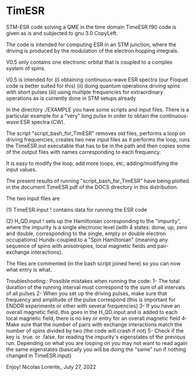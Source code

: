 # TimESR
STM-ESR code solving a QME in the time domain
TimeESR.f90 code is given as is and subjected to gnu 3.0 CopyLeft.

The code is intended for computing ESR in an STM junction, where the driving is produced by the modulation of the electron hopping integrals.

V0.5 only contains one electronic orbital that is coupled to a complex system of spins.

V0.5 is intended for (i) obtaining continuous-wave ESR spectra (our Floquet code is better suited for this) (ii) doing quantum operations driving spins with short pulses (iii) using multiple frequencies for extraordinary operations as is currently done in STM setups already

In the directory ./EXAMPLE you have some scripts and input files. There is a particular example for a "very" long pulse in order to obtain the continuous-wave ESR spectra (CW).

The script "script_bash_for_TimESR" removes old files, performs a loop on driving frequencies, creates two new input files as it performs the loop, runs the TimeESR.out executable that has to be in the path and then copies some of the output files with names corresponding to each frequency.

It is easy to modify the loop, add more loops, etc, adding/modifying the input values.

The present results of running "script_bash_for_TimESR" have being plotted in the document TimeESR.pdf of the DOCS directory in this distribution.

The two input files are

(1) TimeESR.input ! contains data for running the ESR code

(2) H_QD.input ! sets up the Hamiltonian corresponding to the "impurity", where the impurity is a single electronic level (with 4 states: donw, up, zero and double, corresponding to the single, empty or double electron occupations) Hunds-coupled to a "Spin Hamiltonian" (meaning any sequence of spins with anisotropies, local magnetic fields and pair-exchange interactions).

The files are commented (in the bash script joined here) so you can now what entry is what.

Troubleshooting:: Possible mistakes when running the code: 1- The total duration of the running interval must correspond to the sum of all intervals of all pulses 2- When you set up the driving pulses, make sure that frequency and amplitude of the pulse correspond (this is important for ENDOR experiments or other with several frequencies) 3- If you have an overall magnetic field, this goes in the H_QD.input and is added to each local magnetic field, there is no key or entry for an overall magnetic field 4- Make sure that the number of pairs with exchange interactions match the number of spins divided by two (the code will crash if not) 5- Check if the key is .true. or .false. for reading the impurity's eigenstates of the previous run. Depending on what you are looping on you may not want to read again the same eigenstates (basically you will be doing the "same" run if nothing changed in TimeESR.input)

Enjoy! Nicolas Lorente_ July 27, 2022
